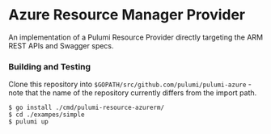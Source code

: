 # Azure Resource Manager Provider

An implementation of a Pulumi Resource Provider directly targeting the ARM REST
APIs and Swagger specs.

### Building and Testing

Clone this repository into `$GOPATH/src/github.com/pulumi/pulumi-azure` - note
that the name of the repository currently differs from the import path.

```
$ go install ./cmd/pulumi-resource-azurerm/
$ cd ./exampes/simple
$ pulumi up
```
